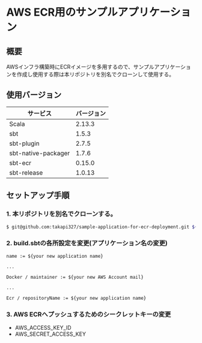 # AWS ECR用のサンプルアプリケーション
## 概要
AWSインフラ構築時にECRイメージを多用するので、サンプルアプリケーションを作成し使用する際は本リポジトリを別名でクローンして使用する。

## 使用バージョン
| サービス | バージョン |
| ------------- | ------------- |
| Scala  | 2.13.3  |
| sbt  | 1.5.3  |
| sbt-plugin  | 2.7.5  |
| sbt-native-packager  | 1.7.6  |
| sbt-ecr  | 0.15.0  |
| sbt-release  | 1.0.13  |

## セットアップ手順
### 1. 本リポジトリを別名でクローンする。
```bash
$ git@github.com:takapi327/sample-application-for-ecr-deployment.git ${your new application name}
```

### 2. build.sbtの各所設定を変更(アプリケーション名の変更)
```
name := ${your new application name}

...

Docker / maintainer := ${your new AWS Account mail}

...

Ecr / repositoryName := ${your new application name}
```

### 3. AWS ECRへプッシュするためのシークレットキーの変更
- AWS_ACCESS_KEY_ID
- AWS_SECRET_ACCESS_KEY
